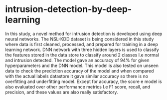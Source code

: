 # intrusion-detection-by-deep-learning
In this study, a novel method for intrusion detection is developed using deep neural networks. 
The NSL-KDD dataset is being considered in this study where data is first cleaned, processed, and prepared for training in a deep learning network. DNN network with three hidden layers is used to classify the features stored in the data store to classify around 2 classes I.e normal and intrusion detected. The model gave an accuracy of 94% for given hyperparameters and the DNN model. This model is also tested on unseen data to check the prediction accuracy of the model and when compared with the actual labels datastore it gave similar accuracy so there is no overfitting and underfitting model. Except for accuracy, the score e model is also evaluated over other performance metrics I.e F1 score, recall, and precision, and these values are also really satisfactory.
